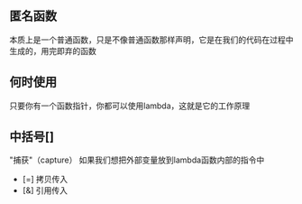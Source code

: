 ## 匿名函数
本质上是一个普通函数，只是不像普通函数那样声明，它是在我们的代码在过程中生成的，用完即弃的函数

## 何时使用
只要你有一个函数指针，你都可以使用lambda，这就是它的工作原理

## 中括号[]
"捕获"（capture）
如果我们想把外部变量放到lambda函数内部的指令中
- [=] 拷贝传入
- [&] 引用传入